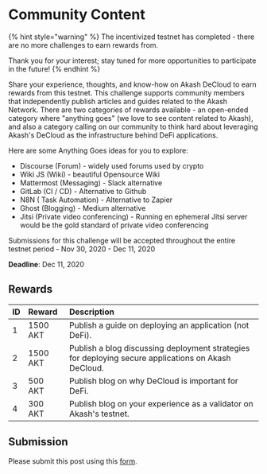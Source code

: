 # Community Content

{% hint style="warning" %}
The incentivized testnet has completed - there are no more challenges to earn rewards from.

Thank you for your interest; stay tuned for more opportunities to participate in the future!
{% endhint %}

Share your experience, thoughts, and know-how on Akash DeCloud to earn rewards from this testnet. This challenge supports community members that independently publish articles and guides related to the Akash Network. There are two categories of rewards available - an open-ended category where "anything goes" \(we love to see content related to Akash\), and also a category calling on our community to think hard about leveraging Akash's DeCloud as the infrastructure behind DeFi applications.

Here are some Anything Goes ideas for you to explore:

* Discourse \(Forum\) - widely used forums used by crypto
* Wiki JS \(Wiki\) - beautiful Opensource Wiki
* Mattermost \(Messaging\) - Slack alternative
* GitLab \(CI / CD\) - Alternative to Github
* N8N \( Task Automation\) - Alternative to Zapier
* Ghost \(Blogging\) - Medium alternative
* Jitsi \(Private video conferencing\) - Running en ephemeral Jitsi server would be the gold standard of private video conferencing

Submissions for this challenge will be accepted throughout the entire testnet period - Nov 30, 2020 - Dec 11, 2020

**Deadline**: Dec 11, 2020

## Rewards

| ID | Reward | Description |
| :--- | :--- | :--- |
| 1 | 1500 AKT | Publish a guide on deploying an application \(not DeFi\). |
| 2 | 1500 AKT | Publish a blog discussing deployment strategies for deploying secure applications on Akash DeCloud. |
| 3 | 500 AKT | Publish blog on why DeCloud is important for DeFi. |
| 4 | 300 AKT | Publish blog on your experience as a validator on Akash's testnet. |

## Submission

Please submit this post using this [form](https://docs.google.com/forms/d/e/1FAIpQLScX4VVheTeo-WmzHe2IHw1dXfRX2tGv-MHzs75-Hp-7yKuCjA/viewform).

